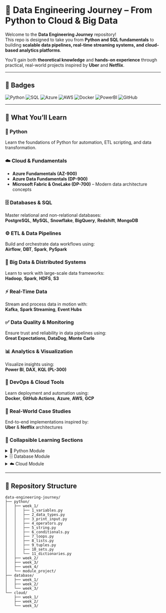 # 🚀 Data Engineering Journey – From Python to Cloud & Big Data  

Welcome to the **Data Engineering Journey** repository!  
This repo is designed to take you from **Python and SQL fundamentals** to building **scalable data pipelines, real-time streaming systems, and cloud-based analytics platforms**.  

You’ll gain both **theoretical knowledge** and **hands-on experience** through practical, real-world projects inspired by **Uber** and **Netflix**.

---

## 🏅 Badges  

![Python](https://img.shields.io/badge/Python-3.10+-blue?logo=python&logoColor=white)
![SQL](https://img.shields.io/badge/SQL-PostgreSQL-blue?logo=postgresql&logoColor=white)
![Azure](https://img.shields.io/badge/Azure-Cloud-blue?logo=microsoft-azure&logoColor=white)
![AWS](https://img.shields.io/badge/AWS-Cloud-orange?logo=amazon-aws&logoColor=white)
![Docker](https://img.shields.io/badge/Docker-Container-blue?logo=docker&logoColor=white)
![PowerBI](https://img.shields.io/badge/PowerBI-Analytics-yellow?logo=power-bi&logoColor=white)
![GitHub](https://img.shields.io/badge/GitHub-Portfolio-black?logo=github)

---

## 🎯 What You’ll Learn  

### 🐍 Python  
Learn the foundations of Python for automation, ETL scripting, and data transformation.  

### ☁️ Cloud & Fundamentals  
- **Azure Fundamentals (AZ-900)**  
- **Azure Data Fundamentals (DP-900)**  
- **Microsoft Fabric & OneLake (DP-700)** – Modern data architecture concepts  

### 🗄️ Databases & SQL  
Master relational and non-relational databases:  
**PostgreSQL**, **MySQL**, **Snowflake**, **BigQuery**, **Redshift**, **MongoDB**  

### ⚙️ ETL & Data Pipelines  
Build and orchestrate data workflows using:  
**Airflow**, **DBT**, **Spark**, **PySpark**

### 🧩 Big Data & Distributed Systems  
Learn to work with large-scale data frameworks:  
**Hadoop**, **Spark**, **HDFS**, **S3**

### ⚡ Real-Time Data  
Stream and process data in motion with:  
**Kafka**, **Spark Streaming**, **Event Hubs**

### ✅ Data Quality & Monitoring  
Ensure trust and reliability in data pipelines using:  
**Great Expectations**, **DataDog**, **Monte Carlo**

### 📊 Analytics & Visualization  
Visualize insights using:  
**Power BI**, **DAX**, **KQL (PL-300)**  

### 🧠 DevOps & Cloud Tools  
Learn deployment and automation using:  
**Docker**, **GitHub Actions**, **Azure**, **AWS**, **GCP**

### 💼 Real-World Case Studies  
End-to-end implementations inspired by:  
**Uber** & **Netflix** architectures

### 📂 Collapsible Learning Sections
<details>
<summary>🐍 Python Module</summary>

    - Week 1: Variables, Data Types, Loops  
    
    - Week 2: Functions & Modules  
    
    - Week 3: File Operations, Error Handling  
    
    - Week 4: OOP Concepts  
    
    - Module Project  
</details>

<details>
<summary>🗄️ Database Module</summary>
  
    - Week 1: SQL Basics  

    - Week 2: Joins & Subqueries  

    - Week 3: Advanced SQL & Indexing  
</details>

<details>
<summary>☁️ Cloud Module</summary>

    - Week 1: Cloud Fundamentals  
    
    - Week 2: Azure & AWS Basics
  
    - Week 3: Cloud Projects  
</details>



---

## 🧱 Repository Structure  

```text
data-engineering-journey/
├── python/
│   ├── week_1/
│   │   ├── 1_variables.py
│   │   ├── 2_data_types.py
│   │   ├── 3_print_input.py
│   │   ├── 4_operators.py
│   │   ├── 5_string.py
│   │   ├── 6_conditionals.py
│   │   ├── 7_loops.py
│   │   ├── 8_lists.py
│   │   ├── 9_tuples.py
│   │   ├── 10_sets.py
│   │   └── 11_dictionaries.py
│   ├── week_2/
│   ├── week_3/
│   ├── week_4/
│   └── module_project/
├── database/
│   ├── week_1/
│   ├── week_2/
│   └── week_3/
└── cloud/
    ├── week_1/
    ├── week_2/
    └── week_3/
